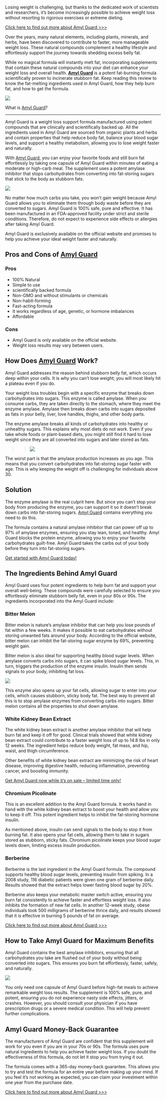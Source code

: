 Losing weight is challenging, but thanks to the dedicated work of scientists and researchers, it’s become increasingly possible to achieve weight loss without resorting to rigorous exercises or extreme dieting.

[Click here to find out more about Amyl Guard >>>](https://www.glitco.com/get-amyl-guard)

Over the years, many natural elements, including plants, minerals, and herbs, have been discovered to contribute to faster, more manageable weight loss. These natural compounds complement a healthy lifestyle and effortlessly support the journey towards shedding excess belly fat.

While no magical formula will instantly melt fat, incorporating supplements that contain these natural compounds into your diet can enhance your weight loss and overall health. **[Amyl Guard](https://www.facebook.com/people/Amyl-Guard/61552522841584/)** is a potent fat-burning formula scientifically proven to incinerate stubborn fat. Keep reading this review to know the fat-melting ingredients used in Amyl Guard, how they help burn fat, and how to get the formula.

[![](https://blogger.googleusercontent.com/img/b/R29vZ2xl/AVvXsEgqmzaFxcS_UGibVB4_evsBBcXM6wucx6BS5tFmJ4LlBTqeTmU-frdBjy57LXDw9yj3eAIgaqp0agYX61uFXQLq8D5Touav7TIk351i0rdnQRseWSd-BgpKFhLA-bVrwVnak5t7FN6Z4vFW_NtUTCGV_0SR-4sQIRcdOEGB6BU_pgku_Kd2IJBNIzGbzsg/w640-h418/Screenshot%20(1457).png)](https://www.glitco.com/get-amyl-guard)

What is [Amyl Guard](https://amyl-guard-review.blogspot.com/2023/10/amyl-guard-reviews-want-to-lose-up-to-5.html)?  

---------------------------------------------------------------------------------------------------------------------

Amyl Guard is a weight loss support formula manufactured using potent compounds that are clinically and scientifically backed up. All the ingredients used in Amyl Guard are sourced from organic plants and herbs and contain properties that help reduce body fat, balance your blood sugar levels, and support a healthy metabolism, allowing you to lose weight faster and naturally.

With [Amyl Guard](https://colab.research.google.com/drive/1bct3KKwDD7wi-rdtkV2P3fYQEQHQ9f0T#scrollTo=zBA3WaPKTeg7), you can enjoy your favorite foods and still burn fat effortlessly by taking one capsule of Amyl Guard within minutes of eating a moderate or high-carb meal. The supplement uses a potent amylase inhibitor that stops carbohydrates from converting into fat-storing sugars that stick to the body as stubborn fats.

[![](https://blogger.googleusercontent.com/img/b/R29vZ2xl/AVvXsEijQJjkwSeCIncsIAklDCrHvJQlJZWfuj9NxngsRiFQGGlnWXQ1ENsArkUFDOg6hlAOW8_yIpo8hZNwchy57nBwkxG6fC8uyDgSvcJg_XaYpcM8cIy8ARzMPbxiHytLvObTc0T0If695P5BArgS6jzP0O1YXgXuqtqDpnbqPPxiPMnNRW_1wLw7ThCLxiw/w618-h640/Screenshot%20(1458).png)](https://www.glitco.com/get-amyl-guard)

No matter how much carbs you take, you won’t gain weight because Amyl Guard allows you to eliminate them through body waste before they are converted to sugars. Amyl Guard is 100% safe, pure and effective. It has been manufactured in an FDA-approved facility under strict and sterile conditions. Therefore, do not expect to experience side effects or allergies after taking Amyl Guard.

Amyl Guard is exclusively available on the official website and promises to help you achieve your ideal weight faster and naturally.

Pros and Cons of [Amyl Guard](https://sites.google.com/view/amyl-guard-2024/home)
---------------------------------------------------------------------------------

### Pros

*   100% Natural
*   Simple to use
*   scientifically backed formula
*   Non-GMO and without stimulants or chemicals
*   Non-habit-forming
*   Fast-acting formula
*   It works regardless of age, genetic, or hormone imbalances
*   Affordable

### Cons

*   Amyl Guard is only available on the official website.
*   Weight loss results may vary between users.

How Does [Amyl Guard](https://lookerstudio.google.com/reporting/e1242fb6-00f5-4efb-9e9c-2e49ede1aa2b/page/igWgD) Work?
----------------------------------------------------------------------------------------------------------------------

Amyl Guard addresses the reason behind stubborn belly fat, which occurs deep within your cells. It is why you can’t lose weight; you will most likely hit a plateau even if you do.

Your weight loss troubles begin with a specific enzyme that breaks down carbohydrates into sugars. This enzyme is called amylase. When you consume carbs, they are taken directly to the stomach, where they meet the enzyme amylase. Amylase then breaks down carbs into sugars deposited as fats in your belly, liver, love handles, thighs, and other body parts.

The enzyme amylase breaks all kinds of carbohydrates into healthy or unhealthy sugars. This explains why most diets do not work. Even if you take whole foods or plant-based diets, you might still find it hard to lose weight since they are all converted into sugars and later stored as fats.

> > [![](https://blogger.googleusercontent.com/img/b/R29vZ2xl/AVvXsEjLq0A3KeqxvG6UHTUU26tRE78mVaFcflthyphenhyphenyFd8ce_OtbkqFL2N2T58t_H2zhTmQm4EA8MMZqiAE_uPthfFqTfVa9wtNEctEup8zXvUH_egFFfrnFyvniaWbEjbB2vyL_uWlMJ5OAMapkCGhMJCQjoQfPURmb_0vVvfH1nfWhdxuYZQRl1eluM6QjdojI/w504-h640/Screenshot%20(1459).png)](https://www.glitco.com/get-amyl-guard)

The worst part is that the amylase production increases as you age. This means that you convert carbohydrates into fat-storing sugar faster with age. This is why keeping the weight off is challenging for individuals above 30.

Solution
--------

The enzyme amylase is the real culprit here. But since you can’t stop your body from producing the enzyme, you can support it so it doesn’t break down carbs into fat-storing sugars. [Amyl Guard](https://groups.google.com/g/amyl-guard-reviewed/c/Mh1KCaYq530) contains everything you need to do this.

The formula contains a natural amylase inhibitor that can power off up to 97% of amylase enzymes, ensuring you stay lean, toned, and healthy. Amyl Guard blocks the protein enzyme, allowing you to enjoy your favorite carbohydrates guilt-free. Amyl Guard takes the carbs out of your body before they turn into fat-storing sugars.

[Get started with Amyl Guard today!](https://www.glitco.com/get-amyl-guard)

The Ingredients Behind Amyl Guard
---------------------------------

Amyl Guard uses four potent ingredients to help burn fat and support your overall well-being. These compounds were carefully selected to ensure you effortlessly eliminate stubborn belly fat, even in your 80s or 90s. The ingredients incorporated into the Amyl Guard include:

### Bitter Melon

Bitter melon is nature’s amylase inhibitor that can help you lose pounds of fat within a few weeks. It makes it possible to eat carbohydrates without storing unwanted fats around your body. According to the official website, bitter melon can inhibit the fat-storing sugar enzyme by 69%, preventing weight gain.

Bitter melon is also ideal for supporting healthy blood sugar levels. When amylase converts carbs into sugars, it can spike blood sugar levels. This, in turn, triggers the production of the enzyme insulin. Insulin then sends signals to your body, inhibiting fat loss.

[![](https://blogger.googleusercontent.com/img/b/R29vZ2xl/AVvXsEg4mNLL28pc6MGEKC_ITdv2_wF63nTwPT1KaoYNY1yUmZDFfvQx9qz-kP_nrluvCxKOting589qWQddVHXmD4RXMlFIag6pKkHXrS0k4td0jyXvItov6qHmDcKVp8AVgo02I-4XjakJpvsFyMrVV95y52azcBoGSV0NjCL369v1OisHkFihQU61Ov7IUcY/w640-h402/Screenshot%20(1460).png)](https://www.glitco.com/get-amyl-guard)

This enzyme also opens up your fat cells, allowing sugar to enter into your cells, which causes stubborn, sticky body fat. The best way to prevent all this is to stop amylase enzymes from converting carbs into sugars. Bitter melon contains all the properties to shut down amylase.

### White Kidney Bean Extract

The white kidney bean extract is another amylase inhibitor that will help burn fat and keep it off for good. Clinical trials showed that white kidney bean extract could contribute to a faster weight loss of up to 14.8 lbs in only 12 weeks. The ingredient helps reduce body weight, fat mass, and hip, waist, and thigh circumference.

Other benefits of white kidney bean extract are minimizing the risk of heart disease, improving digestive health, reducing inflammation, preventing cancer, and boosting immunity.

[Get Amyl Guard now while it’s on sale – limited time only!](https://www.glitco.com/get-amyl-guard)

### Chromium Picolinate

This is an excellent addition to the Amyl Guard formula. It works hand in hand with the white kidney bean extract to boost your health and allow you to keep it off. This potent ingredient helps to inhibit the fat-storing hormone insulin.

As mentioned above, insulin can send signals to the body to stop it from burning fat. It also opens your fat cells, allowing them to take in sugars stored as stubborn, sticky fats. Chromium picolinate keeps your blood sugar levels down, limiting excess insulin production.

### Berberine

Berberine is the last ingredient in the Amyl Guard formula. The compound supports healthy blood sugar levels, preventing insulin from spiking. In a 2008 study, 116 diabetic patients were given one gram of berberine daily. Results showed that the extract helps lower fasting blood sugar by 20%.

Berberine also keeps your metabolic master switch active, ensuring you burn fat consistently to achieve faster and effortless weight loss. It also inhibits the formation of new fat cells. In another 12-week study, obese individuals took 500 milligrams of berberine thrice daily, and results showed that it is effective in burning 5 pounds of fat on average.

[Click here to find out more about Amyl Guard >>>](https://www.glitco.com/get-amyl-guard)

How to Take Amyl Guard for Maximum Benefits
-------------------------------------------

Amyl Guard contains the best amylase inhibitors, ensuring that all carbohydrates you take are flushed out of your body without being converted into sugars. This ensures you burn fat effortlessly, faster, safely, and naturally.

[![](https://blogger.googleusercontent.com/img/b/R29vZ2xl/AVvXsEhY2OJhhoQryfsF2OQ0tC5Aw7wwJJ1xu_u2osz6HnNeW0aB4ytb8A6r2-JXb6x3Ynyz8J-CAIeajBOkv_IudIwUihFJkvljFTe23TIht6ohdl1U6zpKAyME2tvWsYuw64oGH8Tqqk0erXM65NS2LvzpraOSacJNk-ZOMQWRivY7cg6823xm5Wady0VOBpA/w640-h486/Screenshot%20(1461).png)](https://www.glitco.com/get-amyl-guard)

You only need one capsule of Amyl Guard before high-fat meals to achieve remarkable weight loss results. The supplement is 100% safe, pure, and potent, ensuring you do not experience nasty side effects, jitters, or crashes. However, you should consult your physician if you have prescription drugs or a severe medical condition. This will help prevent further complications.

Amyl Guard Money-Back Guarantee
-------------------------------

The manufacturers of Amyl Guard are confident that this supplement will work for you even if you are in your 70s or 90s. The formula uses pure natural ingredients to help you achieve faster weight loss. If you doubt the effectiveness of this formula, do not let it stop you from trying it out.

The formula comes with a 365-day money-back guarantee. This allows you to try and test the formula for an entire year before making up your mind. If you feel it’s not working as expected, you can claim your investment within one year from the purchase date.

[Click here to find out more about Amyl Guard >>>](https://www.glitco.com/get-amyl-guard)
